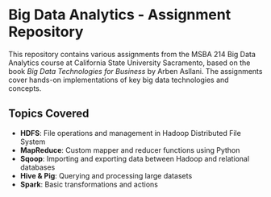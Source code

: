 # Big Data Analytics - Assignment Repository

This repository contains various assignments from the MSBA 214 Big Data Analytics course at California State University Sacramento, based on the book *Big Data Technologies for Business* by Arben Asllani. The assignments cover hands-on implementations of key big data technologies and concepts.

## **Topics Covered**
- **HDFS**: File operations and management in Hadoop Distributed File System
- **MapReduce**: Custom mapper and reducer functions using Python
- **Sqoop**: Importing and exporting data between Hadoop and relational databases
- **Hive & Pig**: Querying and processing large datasets
- **Spark**: Basic transformations and actions

